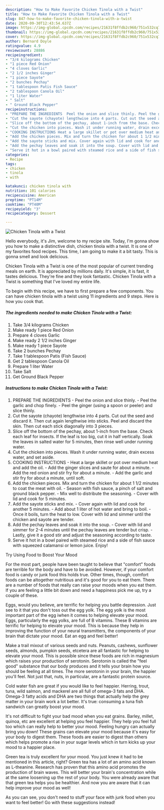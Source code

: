 ```yaml
---
description: "How to Make Favorite Chicken Tinola with a Twist"
title: "How to Make Favorite Chicken Tinola with a Twist"
slug: 847-how-to-make-favorite-chicken-tinola-with-a-twist
date: 2020-09-30T12:43:54.637Z
image: https://img-global.cpcdn.com/recipes/21631f8ffdb2c960/751x532cq70/chicken-tinola-with-a-twist-recipe-main-photo.jpg
thumbnail: https://img-global.cpcdn.com/recipes/21631f8ffdb2c960/751x532cq70/chicken-tinola-with-a-twist-recipe-main-photo.jpg
cover: https://img-global.cpcdn.com/recipes/21631f8ffdb2c960/751x532cq70/chicken-tinola-with-a-twist-recipe-main-photo.jpg
author: Bernard Doyle
ratingvalue: 4.9
reviewcount: 28886
recipeingredient:
- "3/4 kilograms Chicken"
- "1 piece Red Onion"
- "4 cloves Garlic"
- "2 1/2 inches Ginger"
- "1 piece Sayote"
- "2 bunches Pechay"
- "1 tablespoon Patis Fish Sauce"
- "2 tablespoon Canola Oil"
- "1 liter Water"
- " Salt"
- " Ground Black Pepper"
recipeinstructions:
- "PREPARE THE INGREDIENTS  Peel the onion and slice thinly. Peel the garlic and chop finely. Peel the ginger (using a spoon or peeler) and slice thinly."
- "Cut the sayote (chayote) lengthwise into 4 parts. Cut out the seed and discard it. Then cut again lengthwise into sticks. Peel and discard the skin. Then cut each stick diagonally into 3 pieces."
- "Slice off the bottom of the pechay, about 1-inch from the base. Check each leaf for insects. If the leaf is too big, cut it in half vertically. Soak the leaves in salted water for 5 minutes, then rinse well under running water."
- "Cut the chicken into pieces. Wash it under running water, drain excess water, and set aside."
- "COOKING INSTRUCTIONS Heat a large skillet or pot over medium heat and add the oil. Add the ginger slices and saute for about a minute. Add the red onion and stir fry for about a minute. Add the garlic and stir fry for about a minute, until soft."
- "Add the chicken pieces. Mix and turn the chicken for about 1 1/2 minutes to coat the meat with oil. Season with fish sauce, a pinch of salt and ground black pepper. Mix well to distribute the seasoning. Cover with lid and cook for 5 minutes."
- "Add the sayote sticks and mix. Cover again with lid and cook for another 5 minutes. Add about 1 liter of hot water and bring to boil. Once it boils, turn the heat to low. Cover with lid and simmer until the chicken and sayote are tender."
- "Add the pechay leaves and soak it into the soup. Cover with lid and simmer for 2-4 minutes until the pechay leaves are tender but crisp. Lastly, give it a good stir and adjust the seasoning according to taste."
- "Serve it hot in a bowl paired with steamed rice and a side of fish sauce with squeezed calamansi or lemon juice. Enjoy!"
categories:
- Recipe
tags:
- chicken
- tinola
- with

katakunci: chicken tinola with 
nutrition: 101 calories
recipecuisine: American
preptime: "PT14M"
cooktime: "PT40M"
recipeyield: "3"
recipecategory: Dessert

---
```



![Chicken Tinola with a Twist](https://img-global.cpcdn.com/recipes/21631f8ffdb2c960/751x532cq70/chicken-tinola-with-a-twist-recipe-main-photo.jpg)

Hello everybody, it's Jim, welcome to my recipe site. Today, I'm gonna show you how to make a distinctive dish, chicken tinola with a twist. It is one of my favorites food recipes. This time, I am going to make it a bit tasty. This is gonna smell and look delicious.



Chicken Tinola with a Twist is one of the most popular of current trending meals on earth. It is appreciated by millions daily. It's simple, it is fast, it tastes delicious. They're fine and they look fantastic. Chicken Tinola with a Twist is something that I've loved my entire life.


To begin with this recipe, we have to first prepare a few components. You can have chicken tinola with a twist using 11 ingredients and 9 steps. Here is how you cook that.

<!--inarticleads1-->

##### The ingredients needed to make Chicken Tinola with a Twist:

1. Take 3/4 kilograms Chicken
1. Make ready 1 piece Red Onion
1. Prepare 4 cloves Garlic
1. Make ready 2 1/2 inches Ginger
1. Make ready 1 piece Sayote
1. Take 2 bunches Pechay
1. Take 1 tablespoon Patis (Fish Sauce)
1. Get 2 tablespoon Canola Oil
1. Prepare 1 liter Water
1. Take  Salt
1. Get  Ground Black Pepper




<!--inarticleads2-->

##### Instructions to make Chicken Tinola with a Twist:

1. PREPARE THE INGREDIENTS  - Peel the onion and slice thinly. - Peel the garlic and chop finely. - Peel the ginger (using a spoon or peeler) and slice thinly.
1. Cut the sayote (chayote) lengthwise into 4 parts. Cut out the seed and discard it. Then cut again lengthwise into sticks. Peel and discard the skin. Then cut each stick diagonally into 3 pieces.
1. Slice off the bottom of the pechay, about 1-inch from the base. Check each leaf for insects. If the leaf is too big, cut it in half vertically. Soak the leaves in salted water for 5 minutes, then rinse well under running water.
1. Cut the chicken into pieces. Wash it under running water, drain excess water, and set aside.
1. COOKING INSTRUCTIONS - Heat a large skillet or pot over medium heat and add the oil. - Add the ginger slices and saute for about a minute. - Add the red onion and stir fry for about a minute. - Add the garlic and stir fry for about a minute, until soft.
1. Add the chicken pieces. Mix and turn the chicken for about 1 1/2 minutes to coat the meat with oil. - Season with fish sauce, a pinch of salt and ground black pepper. - Mix well to distribute the seasoning. - Cover with lid and cook for 5 minutes.
1. Add the sayote sticks and mix. - Cover again with lid and cook for another 5 minutes. - Add about 1 liter of hot water and bring to boil. - Once it boils, turn the heat to low. Cover with lid and simmer until the chicken and sayote are tender.
1. Add the pechay leaves and soak it into the soup. - Cover with lid and simmer for 2-4 minutes until the pechay leaves are tender but crisp. - Lastly, give it a good stir and adjust the seasoning according to taste.
1. Serve it hot in a bowl paired with steamed rice and a side of fish sauce with squeezed calamansi or lemon juice. Enjoy!




Try Using Food to Boost Your Mood


For the most part, people have been taught to believe that "comfort" foods are terrible for the body and have to be avoided. However, if your comfort food is candy or junk food this holds true. Other times, though, comfort foods can be altogether nutritious and it's good for you to eat them. There are a number of foods that really can raise your moods when you eat them. If you are feeling a little bit down and need a happiness pick me up, try a couple of these.

Eggs, would you believe, are terrific for helping you battle depression. Just see to it that you don't toss out the egg yolk. The egg yolk is the most important part of the egg iwhen it comes to helping elevate your mood. Eggs, particularly the egg yolks, are full of B vitamins. These B vitamins are terrific for helping to elevate your mood. This is because they help in improving the function of your neural transmitters, the components of your brain that dictate your mood. Eat an egg and feel better!

Make a trail mixout of various seeds and nuts. Peanuts, cashews, sunflower seeds, almonds, pumpkin seeds, etcetera are all fantastic for helping to elevate your mood. This is possible since these foods are rich in magnesium which raises your production of serotonin. Serotonin is called the "feel good" substance that our body produces and it tells your brain how you should be feeling at all times. The more serotonin in your brain, the happier you'll feel. Not just that, nuts, in particular, are a fantastic protein source.

Cold water fish are great if you would like to feel happier. Herring, trout, tuna, wild salmon, and mackerel are all full of omega-3 fats and DHA. Omega-3 fatty acids and DHA are two things that actually help the grey matter in your brain work a lot better. It's true: consuming a tuna fish sandwich can greatly boost your mood. 

It's not difficult to fight your bad mood when you eat grains. Barley, millet, quinoa, etc are excellent at helping you feel happier. They help you feel full too which can really help to better your mood. Feeling hungry can actually bring you down! These grains can elevate your mood because it's easy for your body to digest them. These foods are easier to digest than others which helps promote a rise in your sugar levels which in turn kicks up your mood to a happier place.

Green tea is truly excellent for your mood. You just knew it had to be mentioned in this article, right? Green tea has a lot of an amino acid known as L-theanine. Research has proven that this amino acid promotes the production of brain waves. This will better your brain's concentration while at the same loosening up the rest of your body. You were already aware that that green tea helps you be healthier. And now you are aware that it can help improve your mood as well!

As you can see, you don't need to stuff your face with junk food when you want to feel better! Go  with  these suggestions  instead!

